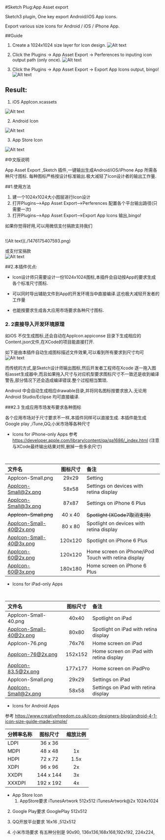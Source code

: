 #Sketch Plug:App Asset export 

Sketch3 plugin, One key export Android/iOS App icons.

Export various size icons for Android / iOS / iPhone App.


##Guide

1. Create a 1024x1024 size layer for Icon design.
![Alt text](./1476018467385.png)


2. Click the Plugins -> App Asset Export -> Perferences to inputing icon output path (only once).
![Alt text](./1476164517627.png)

3. Click the Plugins -> App Asset Export -> Export App Icons output, bingo!
![Alt text](./1476164576267.png)

## Result:

1.  iOS AppIcon.xcassets

![Alt text](./1476017899600.png)

2.  Android Icon

![Alt text](./1476018341670.png)

3. App Store Icon

![Alt text](./1476018548285.png)


#中文版说明 

App Asset Export ,Sketch 插件,一键输出生成Android/iOS/iPhone App 所需各种尺寸图标.
每种图标严格按设计标准输出.极大减轻了Icon设计者的输出工作量.


##1.使用方法

1.  建一个1024x1024大小图层进行Icon设计
2.  打开Plugins-->App Asset Export-->Perferences 配置各个平台输出路径(只需要一次)
3.  打开Plugins-->App Asset Export-->Export App Icons 输出,bingo!

如果你觉得好用,可以用微信支付捐款支持我们

<br>
![Alt text](./1476175407593.png)

或支付宝捐款
<br>
![Alt text](./1476175440258.png)





##2.本插件优点:

+   Icon设计师只需要设计一份1024x1024图标,本插件会自动按App的要求生成各个标准尺寸图标. 


+  可以同时导出辅助文件到App的开发环境当中直接编译.这也极大减轻开发者的工作量 

+  也能按要求生成各大应用市场要求各种尺寸图标.



### 2. 2直接导入开发环境原理


如iOS 不仅生成图标,还会自动在AppIcon.appiconse 目录下生成相应的Content.json文件,在XCode的项目能直接打开.


如下是由本插件自动生成图标描述文件效果,可以看到所有要求到尺寸均可
![Alt text](./1476017899600.png)

而传统的方式,是Sketch设计师输出图标,然后开发者工程师在Xcode 逐一拖入图标asset生成器中,而且如果拖入尺寸与对应机型要求图标尺寸不一致还是收到编译警告,部分情况下还会造成编译错误.整个过程相当繁琐.


Android 中会自动生成相应drawable目录,并将同名图标按要求放入.无论用Android Studio/Eclipse 均可直接编译.



###2.3 生成应用市场发布要求各种图标

各个应用市场对于尺寸要求不一样,本插件同样可以直接生成.
本插件能生成 Google play ,iTune,QQ,小米市场等各种尺寸

+  Icons for iPhone-only Apps
参考 https://developer.apple.com/library/content/qa/qa1686/_index.html
(注意与XCode最终输出结果对照,删掉一些多余尺寸)
<br>


|   文件名    |   图标尺寸 |  备注 | 
| :--------      | :--------:| :--------| 
| AppIcon-Small.png    |   29x29 | Setting  | 
| AppIcon-Small@2x.png    |   58x58 |  Settings on devices with retina display |  
| AppIcon-Small@3x.png    |   87x87 |  Settings on iPhone 6 Plus |  
| ~~AppIcon-Small.png~~    |   40 x 40 |  ~~Spotlight (XCode7取消支持)~~ |
| AppIcon-Small-40@2x.png    |   80 x 80 | Spotlight on devices with retina display |  
| AppIcon-Small-40@3x.png     |   120x120 | Spotlight on iPhone 6 Plus |  
| AppIcon-60@2x.png    |   120x120 | Home screen on iPhone/iPod Touch with retina display | 
| AppIcon-60@3x.png    |   180x180 | Home screen on iPhone 6 Plus | 

+  Icons for iPad-only Apps
<br>

|   文件名    |   图标尺寸 |  备注 | 
| :--------      | :--------:| :--------| 
| AppIcon-Small-40.png    |   40x40 | Spotlight on iPad  | 
| AppIcon-Small-40@2x.png    |   80x80 | Spotlight on iPad with retina display  | 
| AppIcon-76.png    |   76x76 | Home screen on iPad  | 
| AppIcon-76@2x.png    |   152x152 | Home screen on iPad with retina display  | 
| AppIcon-83.5@2x.png    |   177x177 | Home screen on iPadPro  | 
| AppIcon-Small.png    |   29x29 | Settings on iPad  | 
| AppIcon-Small@2x.png    |  58x58 | Settings on iPad with retina display  | 

+ Icons for Android Apps


参考  https://www.creativefreedom.co.uk/icon-designers-blog/android-4-1-icon-size-guide-made-simple/



| 分辨率名称      |   图标尺寸 |  缩放比例 | 
| :--------      | :--------:| :--------:| 
| LDPI    |   36 x 36 |   | 
| MDPI    |   48 x 48 |  1x |  
| HDPI    |   72 x 72 |  1.5x |  
| XDPI    |   96 x 96 |  2x |  
| XXDPI    |   144 x 144 | 3x |  
| XXXDPI    |   192 x 192 | 4x | 

+ App Store Icon 
  1. AppStore要求
     iTunesArtwork  512x512
     iTunesArtwork@2x 1024x1024
   
 2. Google Play要求
     GooglePlay 512x512

  3. QQ开放平台要求
       16x16 ,512x512
       
   4. 小米市场要求
      有五种分别是
       90x90, 136x136,168x168,192x192, 224x224,       
 

